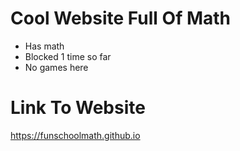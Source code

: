 # Cool Website Full Of Math

- Has math
- Blocked 1 time so far
- No games here

# Link To Website

https://funschoolmath.github.io
